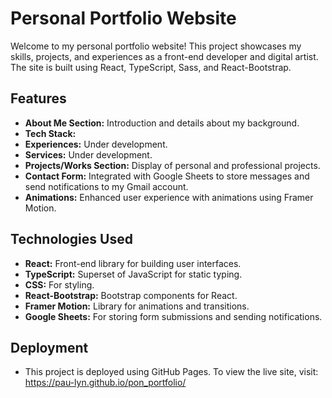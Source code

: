 # Personal Portfolio Website

Welcome to my personal portfolio website! This project showcases my skills, projects, and experiences as a front-end developer and digital artist. The site is built using React, TypeScript, Sass, and React-Bootstrap.

## Features

- **About Me Section:** Introduction and details about my background.
- **Tech Stack:**
- **Experiences:** Under development.
- **Services:** Under development.
- **Projects/Works Section:** Display of personal and professional projects.
- **Contact Form:** Integrated with Google Sheets to store messages and send notifications to my Gmail account.
- **Animations:** Enhanced user experience with animations using Framer Motion.

## Technologies Used

- **React:** Front-end library for building user interfaces.
- **TypeScript:** Superset of JavaScript for static typing.
- **CSS:** For styling.
- **React-Bootstrap:** Bootstrap components for React.
- **Framer Motion:** Library for animations and transitions.
- **Google Sheets:** For storing form submissions and sending notifications.

## Deployment

- This project is deployed using GitHub Pages. To view the live site, visit: https://pau-lyn.github.io/pon_portfolio/
